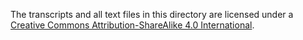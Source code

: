 The transcripts and all text files in this directory are licensed under a
[Creative Commons Attribution-ShareAlike 4.0 International][cc-by-sa].

[cc-by-sa]: https://creativecommons.org/licenses/by-sa/4.0/

